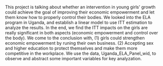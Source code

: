 This project is talking about whether an intervention in young girls' growth could achieve the goal of improving their economic empowerment and let them know how to properly control their bodies. We looked into the ELA program in Uganda, and establish a linear model to use ITT estimation to analyze the results. In the end, we find the ITT impacts on the girls are really significant in both aspects (economic empowerment and control over the body). We come to the conclusion with, (1) girls could strengthen economic empowerment by runing their own business. (2) Accepting sex and higher education to protect themselves and make them more competitive in the workplace. 
We use the data, Uganda_ELA_Panel_wid, to observe and abstract some important variables for key analyzation. 
